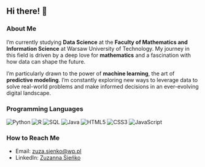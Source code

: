## Hi there! 👋

### About Me

I’m currently studying **Data Science** at the **Faculty of Mathematics and Information Science** at Warsaw University of Technology. My journey in this field is driven by a deep love for **mathematics** and a fascination with how data can shape the future.

I’m particularly drawn to the power of **machine learning**, the art of **predictive modeling**. I’m constantly exploring new ways to leverage data to solve real-world problems and make informed decisions in an ever-evolving digital landscape.

### **Programming Languages**  
![Python](https://img.shields.io/badge/-Python-3776AB?style=flat-square&logo=python&logoColor=white) ![R](https://img.shields.io/badge/-R-276DC3?style=flat-square&logo=r&logoColor=white) ![SQL](https://img.shields.io/badge/-SQL-003B57?style=flat-square&logo=sql&logoColor=white) ![Java](https://img.shields.io/badge/-Java-ED8B00?style=flat-square&logo=java&logoColor=white) ![HTML5](https://img.shields.io/badge/-HTML5-E34F26?style=flat-square&logo=html5&logoColor=white) ![CSS3](https://img.shields.io/badge/-CSS3-1572B6?style=flat-square&logo=css3&logoColor=white) ![JavaScript](https://img.shields.io/badge/-JavaScript-F7DF1E?style=flat-square&logo=javascript&logoColor=black)

### How to Reach Me

-  Email: [zuza.sienko@wp.pl](mailto:zuza.sienko@wp.pl)
-  LinkedIn: [Zuzanna Sieńko]((https://www.linkedin.com/in/zuzanna-sienko/)) 

<!--
**sienkozuzanna/sienkozuzanna** is a ✨ _special_ ✨ repository because its `README.md` (this file) appears on your GitHub profile.

Here are some ideas to get you started:

- 🔭 I’m currently working on ...
- 🌱 I’m currently learning ...
- 👯 I’m looking to collaborate on ...
- 🤔 I’m looking for help with ...
- 💬 Ask me about ...
- 📫 How to reach me: ...
- 😄 Pronouns: ...
- ⚡ Fun fact: ...
-->
